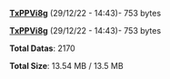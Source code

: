 [**TxPPVi8g**](/data/TxPPVi8g.txt) (29/12/22 - 14:43)- 753 bytes

[**TxPPVi8g**](/data/TxPPVi8g.txt) (29/12/22 - 14:43)- 753 bytes

**Total Datas**: 2170

**Total Size**: 13.54 MB / 13.5 MB
